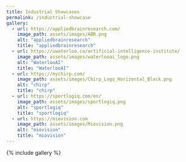 ```yaml
---
title: Industrial Showcases
permalink: /industrial-showcase
gallery:
  - url: https://appliedbrainresearch.com/
    image_path: assets/images/ABR.png
    alt: "appliedbrainresearch"
    title: "appliedbrainresearch"
  - url: https://uwaterloo.ca/artificial-intelligence-institute/
    image_path: assets/images/waterlooai_logo.png
    alt: "WaterlooAI"
    title: "WaterlooAI"
  - url: https://mychirp.com/
    image_path: assets/images/Chirp_Logo_Horizontal_Black.png
    alt: "chirp"
    title: "chirp"
  - url: https://sportlogiq.com/en/
    image_path: assets/images/sportlogiq.png
    alt: "sportlogiq"
    title: "sportlogiq"
  - url: https://miovision.com
    image_path: assets/images/Miovision.png
    alt: "miovision"
    title: "miovision"
---
```


{% include gallery %}
